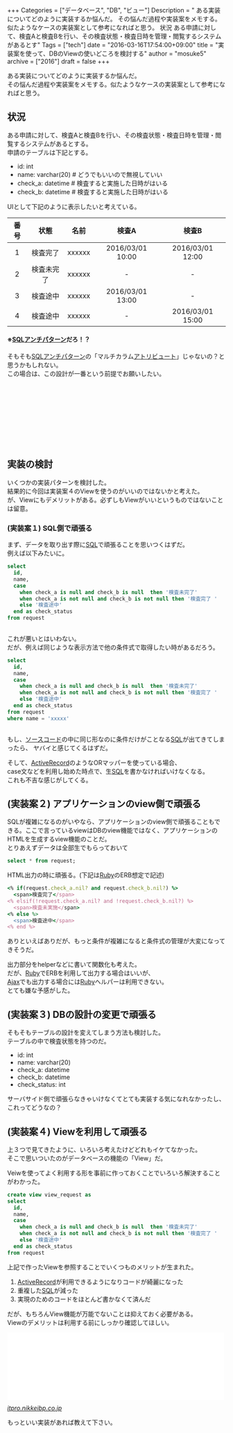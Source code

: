 +++
Categories = ["データベース", "DB", "ビュー"]
Description = " ある実装についてどのように実装するか悩んだ。 その悩んだ過程や実装案をメモする。似たようなケースの実装案として参考になればと思う。  状況  ある申請に対して、検査Aと検査Bを行い、その検査状態・検査日時を管理・閲覧するシステムがあるとす"
Tags = ["tech"]
date = "2016-03-16T17:54:00+09:00"
title = "実装案を使って、DBのViewの使いどころを検討する"
author = "mosuke5"
archive = ["2016"]
draft = false
+++

<body>
<p>ある実装についてどのように実装するか悩んだ。<br>
その悩んだ過程や実装案をメモする。似たようなケースの実装案として参考になればと思う。</p>

<h2>状況</h2>

<p>ある申請に対して、検査Aと検査Bを行い、その検査状態・検査日時を管理・閲覧するシステムがあるとする。  <br>
申請のテーブルは下記とする。</p>

<ul>
<li>id: int</li>
<li>name: varchar(20)  # どうでもいいので無視していい</li>
<li>check_a: datetime  # 検査すると実施した日時がはいる</li>
<li>check_b: datetime  # 検査すると実施した日時がはいる</li>
</ul>


<p>UIとして下記のように表示したいと考えている。</p>

<table>
<thead>
<tr>
<th style="text-align:center;">番号</th>
<th style="text-align:center;">状態</th>
<th style="text-align:center;">名前</th>
<th style="text-align:center;">検査A</th>
<th style="text-align:center;">検査B</th>
</tr>
</thead>
<tbody>
<tr>
<td style="text-align:center;">1</td>
<td style="text-align:center;">検査完了</td>
<td style="text-align:center;">xxxxxx</td>
<td style="text-align:center;">2016/03/01 10:00 </td>
<td style="text-align:center;">2016/03/01 12:00</td>
</tr>
<tr>
<td style="text-align:center;">2</td>
<td style="text-align:center;">検査未完了</td>
<td style="text-align:center;">xxxxxx</td>
<td style="text-align:center;"> - </td>
<td style="text-align:center;"> - </td>
</tr>
<tr>
<td style="text-align:center;">3</td>
<td style="text-align:center;">検査途中</td>
<td style="text-align:center;">xxxxxx</td>
<td style="text-align:center;"> 2016/03/01 13:00 </td>
<td style="text-align:center;"> - </td>
</tr>
<tr>
<td style="text-align:center;">4</td>
<td style="text-align:center;">検査途中</td>
<td style="text-align:center;">xxxxxx</td>
<td style="text-align:center;"> - </td>
<td style="text-align:center;"> 2016/03/01 15:00 </td>
</tr>
</tbody>
</table>


<h4>※<a class="keyword" href="http://d.hatena.ne.jp/keyword/SQL">SQL</a><a class="keyword" href="http://d.hatena.ne.jp/keyword/%A5%A2%A5%F3%A5%C1%A5%D1%A5%BF%A1%BC%A5%F3">アンチパターン</a>だろ！？</h4>

<p>そもそも<a class="keyword" href="http://d.hatena.ne.jp/keyword/SQL">SQL</a><a class="keyword" href="http://d.hatena.ne.jp/keyword/%A5%A2%A5%F3%A5%C1%A5%D1%A5%BF%A1%BC%A5%F3">アンチパターン</a>の「マルチカラム<a class="keyword" href="http://d.hatena.ne.jp/keyword/%A5%A2%A5%C8%A5%EA%A5%D3%A5%E5%A1%BC%A5%C8">アトリビュート</a>」じゃないの？と思うかもしれない。<br>
この場合は、この設計が一番という前提でお願いしたい。</p>

<div class="iframely-embed"><div class="iframely-responsive" style="height: 140px; padding-bottom: 0;"><a href="https://www.amazon.co.jp/SQL%25E3%2582%25A2%25E3%2583%25B3%25E3%2583%2581%25E3%2583%2591%25E3%2582%25BF%25E3%2583%25BC%25E3%2583%25B3-Bill-Karwin/dp/4873115892" data-iframely-url="//cdn.iframe.ly/npZLonr?iframe=card-small"></a></div></div><script async src="//cdn.iframe.ly/embed.js" charset="utf-8"></script>

<h2>実装の検討</h2>

<p>いくつかの実装パターンを検討した。<br>
結果的に今回は実装案４のViewを使うのがいいのではないかと考えた。 <br>
が、Viewにもデメリットがある。必ずしもViewがいいというものではないことは留意。</p>

<h3>(実装案１) SQL側で頑張る</h3>

<p>まず、データを取り出す際に<a class="keyword" href="http://d.hatena.ne.jp/keyword/SQL">SQL</a>で頑張ることを思いつくはずだ。<br>
例えば以下みたいに。</p>

```sql
select
  id,
  name,
  case
    when check_a is null and check_b is null  then '検査未完了'
    when check_a is not null and check_b is not null then '検査完了 '
    else '検査途中'
  end as check_status
from request
 
```


<p>これが悪いとはいわない。<br>
だが、例えば同じような表示方法で他の条件式で取得したい時があるだろう。</p>

```sql
select
  id,
  name,
  case
    when check_a is null and check_b is null  then '検査未完了'
    when check_a is not null and check_b is not null then '検査完了 '
    else '検査途中'
  end as check_status
from request
where name = 'xxxxx'
 
```


<p>もし、<a class="keyword" href="http://d.hatena.ne.jp/keyword/%A5%BD%A1%BC%A5%B9%A5%B3%A1%BC%A5%C9">ソースコード</a>の中に同じ形なのに条件だけがことなる<a class="keyword" href="http://d.hatena.ne.jp/keyword/SQL">SQL</a>が出てきてしまったら、
ヤバイと感じてくるはずだ。</p>

<p>そして、<a class="keyword" href="http://d.hatena.ne.jp/keyword/ActiveRecord">ActiveRecord</a>のようなORマッパーを使っている場合、<br>
case文などを利用し始めた時点で、生<a class="keyword" href="http://d.hatena.ne.jp/keyword/SQL">SQL</a>を書かなければいけなくなる。<br>
これも不吉な感じがしてくる。</p>

<h2>(実装案２) アプリケーションのview側で頑張る</h2>

<p>SQLが複雑になるのがいやなら、アプリケーションのview側で頑張ることもできる。ここで言っているviewはDBのview機能ではなく、アプリケーションのHTMLを生成するview機能のことだ。<br>
とりあえずデータは全部生でもらっておいて</p>

```sql
select * from request;
```


<p>HTML出力の時に頑張る。(下記は<a class="keyword" href="http://d.hatena.ne.jp/keyword/Ruby">Ruby</a>のERB想定で記述)</p>

```ruby
<% if(request.check_a.nil? and request.check_b.nil?) %>
  <span>検査完了</span> 
<% elsif(!request.check_a.nil? and !request.check_b.nil?) %>
  <span>検査未実施</span> 
<% else %>
  <span>検査途中</span> 
<% end %>
```


<p>ありといえばありだが、もっと条件が複雑になると条件式の管理が大変になってきそうだ。</p>

<p>出力部分をhelperなどに書いて関数化も考えた。<br>
だが、<a class="keyword" href="http://d.hatena.ne.jp/keyword/Ruby">Ruby</a>でERBを利用して出力する場合はいいが、<br>
<a class="keyword" href="http://d.hatena.ne.jp/keyword/Ajax">Ajax</a>でも出力する場合には<a class="keyword" href="http://d.hatena.ne.jp/keyword/Ruby">Ruby</a>ヘルパーは利用できない。<br>
とても嫌な予感がした。</p>

<h2>(実装案３) DBの設計の変更で頑張る</h2>

<p>そもそもテーブルの設計を変えてしまう方法も検討した。<br>
テーブルの中で検査状態を持つのだ。</p>

<ul>
<li>id: int</li>
<li>name: varchar(20)</li>
<li>check_a: datetime</li>
<li>check_b: datetime</li>
<li>check_status: int</li>
</ul>


<p>サーバサイド側で頑張らなきゃいけなくてとても実装する気になれなかったし、これってどうなの？</p>

<h2>(実装案４) Viewを利用して頑張る</h2>

<p>上３つで見てきたように、いろいろ考えたけどどれもイケてなかった。<br>
そこで思いついたのがデータベースの機能の「View」だ。</p>

<p>Veiwを使ってよく利用する形を事前に作っておくことでいろいろ解決することがわかった。</p>

```sql
create view view_request as
select
  id,
  name,
  case
    when check_a is null and check_b is null  then '検査未完了'
    when check_a is not null and check_b is not null then '検査完了 '
    else '検査途中'
  end as check_status
from request
```


<p>上記で作ったViewを参照することでいくつものメリットが生まれた。</p>

<ol>
<li>
<a class="keyword" href="http://d.hatena.ne.jp/keyword/ActiveRecord">ActiveRecord</a>が利用できるようになりコードが綺麗になった</li>
<li>重複した<a class="keyword" href="http://d.hatena.ne.jp/keyword/SQL">SQL</a>が減った</li>
<li>実現のためのコードをほとんど書かなくて済んだ</li>
</ol>


<p>だが、もちろんView機能が万能でないことは抑えておく必要がある。<br>
Viewのデメリットは利用する前にしっかり確認してほしい。</p>

<p><iframe src="//hatenablog-parts.com/embed?url=http%3A%2F%2Fitpro.nikkeibp.co.jp%2Farticle%2FCOLUMN%2F20071126%2F287920%2F%3Frt%3Dnocnt" title="[データベース編]ビュー、トリガーを多用してはいけない" class="embed-card embed-webcard" scrolling="no" frameborder="0" style="display: block; width: 100%; height: 155px; max-width: 500px; margin: 10px 0px;"></iframe><cite class="hatena-citation"><a href="http://itpro.nikkeibp.co.jp/article/COLUMN/20071126/287920/?rt=nocnt">itpro.nikkeibp.co.jp</a></cite></p>

<p>もっといい実装があれば教えて下さい。</p>
</body>
